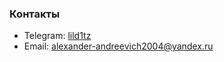 ### Контакты

- Telegram: [lild1tz](https://t.me/lild1tz)
- Email: [alexander-andreevich2004@yandex.ru](mailto:alexander-andreevich2004@yandex.ru)
